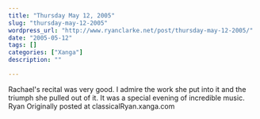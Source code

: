 ```yaml
---
title: "Thursday May 12, 2005"
slug: "thursday-may-12-2005"
wordpress_url: "http://www.ryanclarke.net/post/thursday-may-12-2005/"
date: "2005-05-12"
tags: []
categories: ["Xanga"]
description: ""

---
```


Rachael's recital was very good. I admire the work she put into it and the triumph she pulled out of it. It was a special evening of incredible music.
 Ryan
Originally posted at classicalRyan.xanga.com
